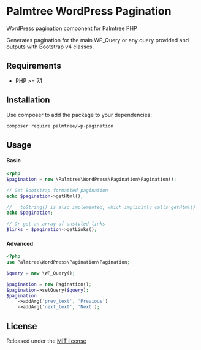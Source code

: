 # Palmtree WordPress Pagination

WordPress pagination component for Palmtree PHP

Generates pagination for the main WP_Query or any query provided and outputs with Bootstrap v4 classes.

## Requirements
* PHP >= 7.1

## Installation

Use composer to add the package to your dependencies:
```bash
composer require palmtree/wp-pagination
```

## Usage

#### Basic
```php
<?php
$pagination = new \Palmtree\WordPress\Pagination\Pagination();

// Get Bootstrap formatted pagination
echo $pagination->getHtml();

// __toString() is also implemented, which implicitly calls getHtml()
echo $pagination;

// Or get an array of unstyled links
$links = $pagination->getLinks();

```

#### Advanced

```php
<?php
use Palmtree\WordPress\Pagination\Pagination;

$query = new \WP_Query();

$pagination = new Pagination();
$pagination->setQuery($query);
$pagination
    ->addArg('prev_text', 'Previous')
    ->addArg('next_text', 'Next');
```

## License

Released under the [MIT license](LICENSE)
